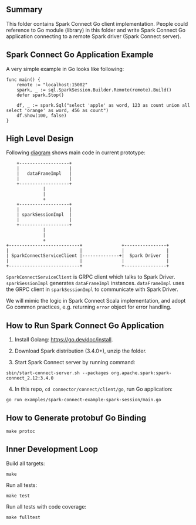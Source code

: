 ## Summary

This folder contains Spark Connect Go client implementation. People could reference to Go module (library) in this folder
and write Spark Connect Go application connecting to a remote Spark driver (Spark Connect server).

## Spark Connect Go Application Example

A very simple example in Go looks like following:

```
func main() {
	remote := "localhost:15002"
	spark, _ := sql.SparkSession.Builder.Remote(remote).Build()
	defer spark.Stop()

	df, _ := spark.Sql("select 'apple' as word, 123 as count union all select 'orange' as word, 456 as count")
	df.Show(100, false)
}
```

## High Level Design

Following [diagram](https://textik.com/#ac299c8f32c4c342) shows main code in current prototype:

```
    +-------------------+
    |                   |
    |   dataFrameImpl   |
    |                   |
    +-------------------+
              |
              |
              +
    +-------------------+
    |                   |
    | sparkSessionImpl  |
    |                   |
    +-------------------+
              |
              |
              +
+---------------------------+               +----------------+
|                           |               |                |
| SparkConnectServiceClient |--------------+|  Spark Driver  |
|                           |               |                |
+---------------------------+               +----------------+

```

`SparkConnectServiceClient` is GRPC client which talks to Spark Driver. `sparkSessionImpl` generates `dataFrameImpl`
instances. `dataFrameImpl` uses the GRPC client in `sparkSessionImpl` to communicate with Spark Driver.

We will mimic the logic in Spark Connect Scala implementation, and adopt Go common practices, e.g. returning `error` object for
error handling.

## How to Run Spark Connect Go Application

1. Install Golang: https://go.dev/doc/install.

2. Download Spark distribution (3.4.0+), unzip the folder.

3. Start Spark Connect server by running command:

```
sbin/start-connect-server.sh --packages org.apache.spark:spark-connect_2.12:3.4.0
```

4. In this repo, `cd connector/connect/client/go`, run Go application:

```
go run examples/spark-connect-example-spark-session/main.go
```

## How to Generate protobuf Go Binding

```
make protoc
```

## Inner Development Loop

Build all targets:

```
make
```

Run all tests:

```
make test
```


Run all tests with code coverage:

```
make fulltest
```